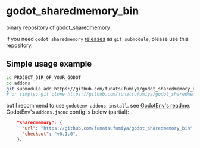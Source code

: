 # godot_sharedmemory_bin

binary repository of [godot_sharedmemory](https://github.com/funatsufumiya/godot_sharedmemory)

if you need `godot_sharedmemory` [releases](https://github.com/funatsufumiya/godot_sharedmemory/releases) as `git submodule`, please use this repository.

## Simple usage example

```bash
cd PROJECT_DIR_OF_YOUR_GODOT
cd addons
git submodule add https://github.com/funatsufumiya/godot_sharedmemory_bin.git sharedmemory
# or simply: git clone https://github.com/funatsufumiya/godot_sharedmemory_bin.git sharedmemory
```

but I recommend to use `godotenv addons install`. see [GodotEnv's readme](https://github.com/chickensoft-games/GodotEnv?tab=readme-ov-file#initializing-godotenv-in-a-project). GodotEnv's `addons.jsonc` config is below (partial):

```json
    "sharedmemory": {
      "url": "https://github.com/funatsufumiya/godot_sharedmemory_bin",
      "checkout": "v0.1.0",
    },
```

